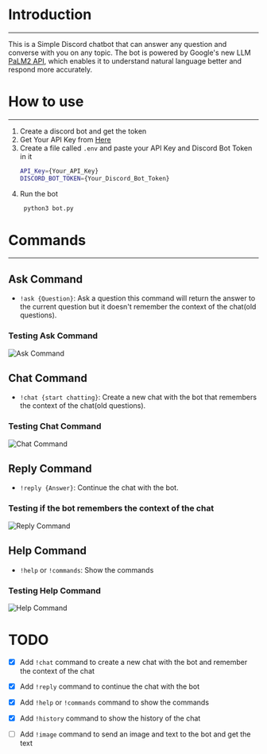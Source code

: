 # Introduction
---
This is a Simple Discord chatbot that can answer any question and converse with you on any topic. The bot is powered by Google's new LLM [PaLM2 API](https://ai.google/discover/palm2/), which enables it to understand natural language better and respond more accurately.
# How to use
---
1. Create a discord bot and get the token
2. Get Your API Key from [Here](https://developers.generativeai.google/products/palm)
3. Create a file called `.env` and paste your API Key and Discord Bot Token in it
   ```bash
   API_Key={Your_API_Key}
   DISCORD_BOT_TOKEN={Your_Discord_Bot_Token}
   ```
4. Run the bot
   ```bash
    python3 bot.py
    ```
# Commands
---
## Ask Command
- `!ask {Question}`: Ask a question
this command will return the answer to the current question but it doesn't remember the context of the chat(old questions).
### Testing Ask Command
![Ask Command](./images/ask_command.png)

## Chat Command

- `!chat {start chatting}`: Create a new chat with the bot that remembers the context of the chat(old questions).
### Testing Chat Command
![Chat Command](./images/chat_reply_command.png)

## Reply Command
- `!reply {Answer}`: Continue the chat with the bot.
### Testing if the bot remembers the context of the chat
![Reply Command](./images/remembring_old_data.png)

## Help Command
- `!help` or `!commands`: Show the commands
### Testing Help Command
![Help Command](./images/help_command.png)

# TODO
- [x] Add `!chat` command to create a new chat with the bot and remember the context of the chat
- [x] Add `!reply` command to continue the chat with the bot
- [x] Add `!help` or `!commands` command to show the commands
- [x] Add `!history` command to show the history of the chat
- [ ] Add `!image` command to send an image and text to the bot and get the text 

